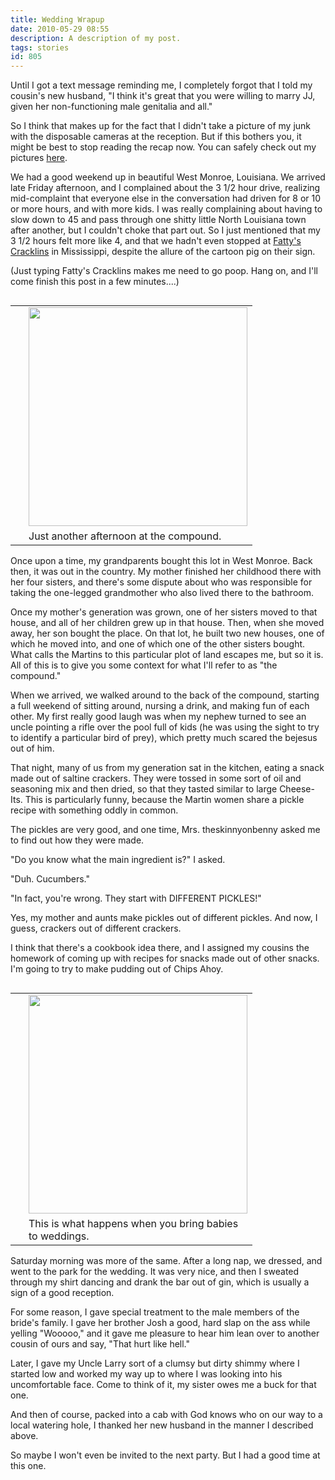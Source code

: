 ```yaml
---
title: Wedding Wrapup
date: 2010-05-29 08:55
description: A description of my post.
tags: stories
id: 805
---
```

Until I got a text message reminding me, I completely forgot that I told my cousin's new husband, "I think it's great that you were willing to marry JJ, given her non-functioning male genitalia and all."

So I think that makes up for the fact that I didn't take a picture of my junk with the disposable cameras at the reception.  But if this bothers you, it might be best to stop reading the recap now.  You can safely check out my pictures <a href="http://theskinnyonbenny.com/pgHome.php" onclick="window.open(&#39;http://theskinnyonbenny.com/pg3.php?spgmGal=061%20-%20JJ%20Wedding%20Weekend&#39;,&#39;061JJWeddingWeekend&#39;,&#39;width=1024, height=768, toolbar=no, location = no, directories=no, menubar=no, resizable=yes, scrollbars=no&#39;);">here</a>.

We had a good weekend up in beautiful West Monroe, Louisiana.  We arrived late Friday afternoon, and I complained about the 3 1/2 hour drive, realizing mid-complaint that everyone else in the conversation had driven for 8 or 10 or more hours, and with more kids.  I was really complaining about having to slow down to 45 and pass through one shitty little North Louisiana town after another, but I couldn't choke that part out.  So I just mentioned that my 3 1/2 hours felt more like 4, and that we hadn't even stopped at <a href="http://www.fattyscracklins.com/Home.html" target="_blank">Fatty's Cracklins</a> in Mississippi, despite the allure of the cartoon pig on their sign.

(Just typing Fatty's Cracklins makes me need to go poop.  Hang on, and I'll come finish this post in a few minutes....)

<table cellpadding="2" align="right"><tr><td width="5" rowspan="2"><spacer type="block" width="5" height="1"></td><td width="250" ><img src="http://theskinnyonbenny.com/img/gal/061%20-%20JJ%20Wedding%20Weekend/resIMG_20100521_2832.JPG" width="350px"></td></tr><tr><td class="caption" width="250">Just another afternoon at the compound.</td></tr></table>

Once upon a time, my grandparents bought this lot in West Monroe.  Back then, it was out in the country.  My mother finished her childhood there with her four sisters, and there's some dispute about who was responsible for taking the one-legged grandmother who also lived there to the bathroom.

Once my mother's generation was grown, one of her sisters moved to that house, and all of her children grew up in that house.  Then, when she moved away, her son bought the place.  On that lot, he built two new houses, one of which he moved into, and one of which one of the other sisters bought.  What calls the Martins to this particular plot of land escapes me, but so it is.  All of this is to give you some context for what I'll refer to as "the compound."

When we arrived, we walked around to the back of the compound, starting a full weekend of sitting around, nursing a drink, and making fun of each other.  My first really good laugh was when my nephew turned to see an uncle pointing a rifle over the pool full of kids (he was using the sight to try to identify a particular bird of prey), which pretty much scared the bejesus out of him.

That night, many of us from my generation sat in the kitchen, eating a snack made out of saltine crackers.  They were tossed in some sort of oil and seasoning mix and then dried, so that they tasted similar to large Cheese-Its.  This is particularly funny, because the Martin women share a pickle recipe with something oddly in common.

The pickles are very good, and one time, Mrs. theskinnyonbenny asked me to find out how they were made.

"Do you know what the main ingredient is?" I asked.

"Duh.  Cucumbers."

"In fact, you're wrong.  They start with DIFFERENT PICKLES!"

Yes, my mother and aunts make pickles out of different pickles.  And now, I guess, crackers out of different crackers.

I think that there's a cookbook idea there, and I assigned my cousins the homework of coming up with recipes for snacks made out of other snacks.  I'm going to try to make pudding out of Chips Ahoy.

<table cellpadding="2" align="right"><tr><td width="5" rowspan="2"><spacer type="block" width="5" height="1"></td><td width="250" ><img src="http://theskinnyonbenny.com/img/gal/061%20-%20JJ%20Wedding%20Weekend/resIMG_20100522_2907.JPG"width="350px"></td></tr><tr><td class="caption" width="250">This is what happens when you bring babies to weddings.</td></tr></table>

Saturday morning was more of the same.  After a long nap, we dressed, and went to the park for the wedding.  It was very nice, and then I sweated through my shirt dancing and drank the bar out of gin, which is usually a sign of a good reception.

For some reason, I gave special treatment to the male members of the bride's family.  I gave her brother Josh a good, hard slap on the ass while yelling "Wooooo," and it gave me pleasure to hear him lean over to another cousin of ours and say, "That hurt like hell."

Later, I gave my Uncle Larry sort of a clumsy but dirty shimmy where I started low and worked my way up to where I was looking into his uncomfortable face.  Come to think of it, my sister owes me a buck for that one.

And then of course, packed into a cab with God knows who on our way to a local watering hole, I thanked her new husband in the manner I described above.

So maybe I won't even be invited to the next party.  But I had a good time at this one.